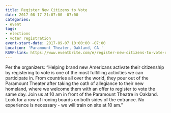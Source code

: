 ```yaml
---
title: Register New Citizens to Vote
date: 2017-08-17 21:07:00 -07:00
categories:
- event
tags:
- elections
- voter registration
event-start-date: 2017-09-07 10:00:00 -07:00
Location: 'Paramount Theater, Oakland, CA '
RSVP-link: https://www.eventbrite.com/e/register-new-citizens-to-vote-registration-36531497693?aff=erelexpmlt
---
```


Per the organizers: “Helping brand new Americans activate their citizenship by registering to vote is one of the most fulfilling activities we can participate in. From countries all over the world, they pour out of the Paramount Theater after taking the oath of allegiance to their new homeland, where we welcome them with an offer to register to vote the same day. Join us at 10 am in front of the Paramount Theatre in Oakland. Look for a row of ironing boards on both sides of the entrance. No experience is necessary - we will train on site at 10 am.”